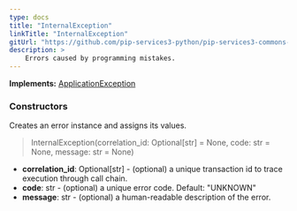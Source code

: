 ```yaml
---
type: docs
title: "InternalException"
linkTitle: "InternalException"
gitUrl: "https://github.com/pip-services3-python/pip-services3-commons-python"
description: >
    Errors caused by programming mistakes.
---
```


**Implements:** [ApplicationException](../application_exception)

### Constructors
Creates an error instance and assigns its values.

> InternalException(correlation_id: Optional[str] = None, code: str = None, message: str = None)

- **correlation_id**: Optional[str] - (optional) a unique transaction id to trace execution through call chain.
- **code**: str - (optional) a unique error code. Default: "UNKNOWN"
- **message**: str - (optional) a human-readable description of the error.

